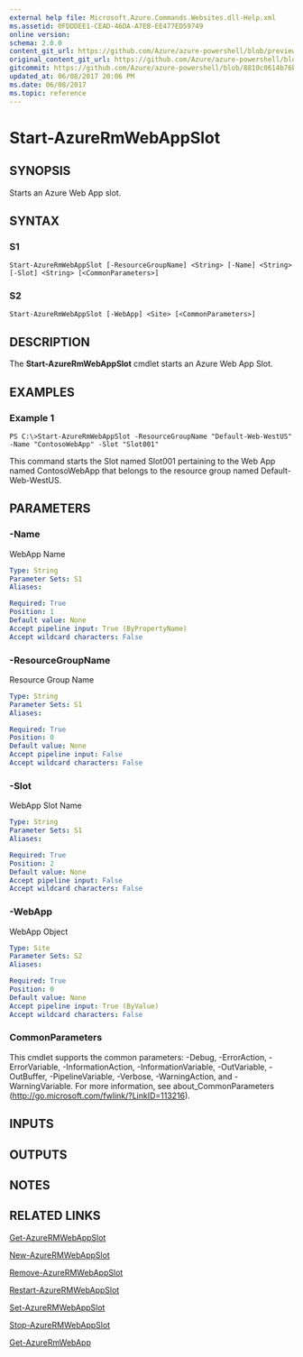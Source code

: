 ```yaml
---
external help file: Microsoft.Azure.Commands.Websites.dll-Help.xml
ms.assetid: 0FDDDEE1-CEAD-46DA-A7EB-EE477ED59749
online version:
schema: 2.0.0
content_git_url: https://github.com/Azure/azure-powershell/blob/preview/src/ResourceManager/Websites/Commands.Websites/help/Start-AzureRmWebAppSlot.md
original_content_git_url: https://github.com/Azure/azure-powershell/blob/preview/src/ResourceManager/Websites/Commands.Websites/help/Start-AzureRmWebAppSlot.md
gitcommit: https://github.com/Azure/azure-powershell/blob/8810c0614b76be8d014616888a4ae7733a452af9
updated_at: 06/08/2017 20:06 PM
ms.date: 06/08/2017
ms.topic: reference
---
```


# Start-AzureRmWebAppSlot

## SYNOPSIS
Starts an Azure Web App slot.

## SYNTAX

### S1
```
Start-AzureRmWebAppSlot [-ResourceGroupName] <String> [-Name] <String> [-Slot] <String> [<CommonParameters>]
```

### S2
```
Start-AzureRmWebAppSlot [-WebApp] <Site> [<CommonParameters>]
```

## DESCRIPTION
The **Start-AzureRmWebAppSlot** cmdlet starts an Azure Web App Slot.

## EXAMPLES

### Example 1
```
PS C:\>Start-AzureRmWebAppSlot -ResourceGroupName "Default-Web-WestUS" -Name "ContosoWebApp" -Slot "Slot001"
```

This command starts the Slot named Slot001 pertaining to the Web App named ContosoWebApp that belongs to the resource group named Default-Web-WestUS.

## PARAMETERS

### -Name
WebApp Name

```yaml
Type: String
Parameter Sets: S1
Aliases: 

Required: True
Position: 1
Default value: None
Accept pipeline input: True (ByPropertyName)
Accept wildcard characters: False
```

### -ResourceGroupName
Resource Group Name

```yaml
Type: String
Parameter Sets: S1
Aliases: 

Required: True
Position: 0
Default value: None
Accept pipeline input: False
Accept wildcard characters: False
```

### -Slot
WebApp Slot Name

```yaml
Type: String
Parameter Sets: S1
Aliases: 

Required: True
Position: 2
Default value: None
Accept pipeline input: False
Accept wildcard characters: False
```

### -WebApp
WebApp Object

```yaml
Type: Site
Parameter Sets: S2
Aliases: 

Required: True
Position: 0
Default value: None
Accept pipeline input: True (ByValue)
Accept wildcard characters: False
```

### CommonParameters
This cmdlet supports the common parameters: -Debug, -ErrorAction, -ErrorVariable, -InformationAction, -InformationVariable, -OutVariable, -OutBuffer, -PipelineVariable, -Verbose, -WarningAction, and -WarningVariable. For more information, see about_CommonParameters (http://go.microsoft.com/fwlink/?LinkID=113216).

## INPUTS

## OUTPUTS

## NOTES

## RELATED LINKS

[Get-AzureRMWebAppSlot](./Get-AzureRMWebAppSlot.md)

[New-AzureRMWebAppSlot](./New-AzureRMWebAppSlot.md)

[Remove-AzureRMWebAppSlot](./Remove-AzureRMWebAppSlot.md)

[Restart-AzureRMWebAppSlot](./Restart-AzureRMWebAppSlot.md)

[Set-AzureRMWebAppSlot](./Set-AzureRMWebAppSlot.md)

[Stop-AzureRMWebAppSlot](./Stop-AzureRMWebAppSlot.md)

[Get-AzureRmWebApp](./Get-AzureRmWebApp.md)
